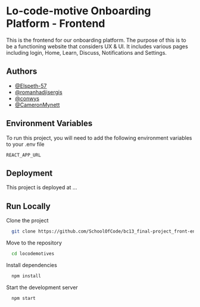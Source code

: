 # Lo-code-motive Onboarding Platform - Frontend

This is the frontend for our onboarding platform. The purpose of this is to be a functioning website that considers UX & UI. It includes various pages including login, Home, Learn, Discuss, Notifications and Settings.  

## Authors

- [@Elspeth-57](https://www.github.com/Elspeth-57)
- [@romanhadjisergis](https://www.github.com/romanhadjisergis)
- [@conwys](https://www.github.com/conwys)
- [@CameronMynett](https://www.github.com/CameronMynett)

## Environment Variables

To run this project, you will need to add the following environment variables to your .env file

`REACT_APP_URL`

## Deployment

This project is deployed at ...

## Run Locally

Clone the project

```bash
  git clone https://github.com/SchoolOfCode/bc13_final-project_front-end-locodemotives.git
```

Move to the repository

```bash
  cd locodemotives
```

Install dependencies

```bash
  npm install
```

Start the development server

```bash
  npm start
```
